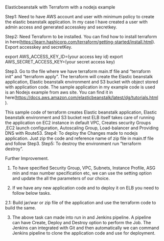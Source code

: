 
Elasticbeanstalk with Terraform with a nodejs example

Step1: Need to have AWS account and user with minimum policy to create the elastic beanstalk application. In my case I have created a user with admin access and generated accesskey and secretkey.

Step2: Need Terraform to be installed. You can find how to install terraform in here(https://learn.hashicorp.com/terraform/getting-started/install.html).  Export accesskey and secretKey.

export AWS_ACCESS_KEY_ID=(your access key id)
export AWS_SECRET_ACCESS_KEY=(your secret access key)

Step3. Go to the file where we have terraform main.tf file and “terraform init” and “terraform apply”. The terraform will create the Elastic beanstalk application, Elastic beanstalk environment and S3 bucket with object stored with application code.
The sample application in my example code is used is an Nodejs example from aws site. You can find it in here(https://docs.aws.amazon.com/elasticbeanstalk/latest/dg/tutorials.html).

 This sample code of terraform creates Elastic beanstalk application, Elastic beanstalk environment and S3 bucket rest ELB itself takes care of running the application on EC2 instance in default VPC, Creates security Groups ,EC2 launch configuration, Autoscaling Group, Load-balancer and Providing DNS with Route53.
Step4: To deploy the Changes made to nodejs application. Just zip the code and reference name of zip file in main.tf file and follow Step3.
Step5: To destroy the environment run “terraform destroy”.


Further Improvement. 

1. To have specified Security Group, VPC, Subnets, Instance Profile,  ASG min and max number specification etc, we can use the setting option and update the all the parameters of our choice.

2. If we have any new application code and to deploy it on ELB you need to follow below tasks.

 2.1: Build jar/war or zip file of the application and use the terraform code to build the same.

3. The above task can made into run in and Jenkins pipeline. A pipeline can have Create, Deploy and Destroy option to perform the Job. The Jenkins can integrated with Git and then automatically we can command Jenkins pipeline to clone the application code and use for deployment.
